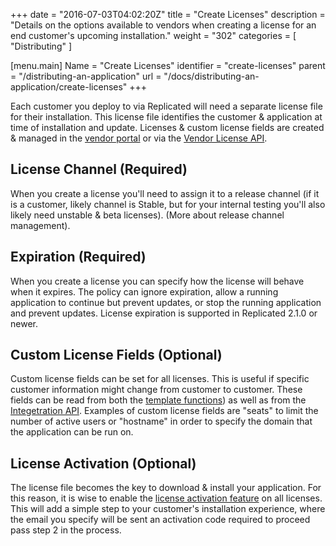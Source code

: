 +++
date = "2016-07-03T04:02:20Z"
title = "Create Licenses"
description = "Details on the options available to vendors when creating a license for an end customer's upcoming installation."
weight = "302"
categories = [ "Distributing" ]

[menu.main]
Name       = "Create Licenses"
identifier = "create-licenses"
parent     = "/distributing-an-application"
url        = "/docs/distributing-an-application/create-licenses"
+++

Each customer you deploy to via Replicated will need a separate license file for their
installation. This license file identifies the customer & application at time of
installation and update. Licenses & custom license fields are created & managed in the
[vendor portal](https://vendor.replicated.com/#/licenses) or via the
[Vendor License API](/reference/vendor-api).

## License Channel (Required)
When you create a license you'll need to assign it to a release channel (if it is a customer,
likely channel is Stable, but for your internal testing you'll also likely need unstable &
 beta licenses). (More about release channel management).

## Expiration (Required)
When you create a license you can specify how the license will behave when it expires.  The policy
can ignore expiration, allow a running application to continue but prevent updates, or stop
the running application and prevent updates.  License expiration is supported in Replicated 2.1.0
or newer.

## Custom License Fields (Optional)
Custom license fields can be set for all licenses. This is useful if specific customer
information might change from customer to customer. These fields can be read from both
the [template functions](/packaging-an-application/template-functions)) as well as from
the [Integetration API](/reference/integration-api). Examples of custom license fields are
"seats" to limit the number of active users or "hostname" in order to specify the domain
that the application can be run on.

## License Activation (Optional)
The license file becomes the key to download & install your application. For this reason,
it is wise to enable the [license activation feature](/kb/supporting-your-customers/two-factor-licenses)
on all licenses. This will add a simple step to your customer's installation experience,
where the email you specify will be sent an activation code required to proceed pass step 2
in the process.

